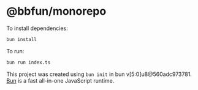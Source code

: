 # @bbfun/monorepo

To install dependencies:

```bash
bun install
```

To run:

```bash
bun run index.ts
```

This project was created using `bun init` in bun v[5:0]u8@560adc973781. [Bun](https://bun.sh) is a fast all-in-one JavaScript runtime.
